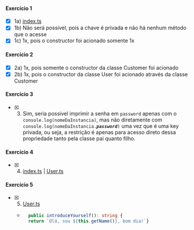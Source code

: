 #### Exercício 1
- [x] 1a) [index.ts](./src/index.ts)
- [x] 1b) Não será possível, pois a chave é privada e não há nenhum método que o acesse
- [x] 1c) 1x, pois o constructor foi acionado somente 1x

#### Exercício 2
- [x] 2a) 1x, pois somente o constructor da classe Customer foi acionado
- [x] 2b) 1x, pois o constructor da classe User foi acionado através da classe Customer
 
#### Exercício 3
- [x] 3) Sim, seria possível imprimir a senha em <code>password</code> apenas com o <code>console.log(nomeDaInstancia)</code>, mas não diretamente com <code>console.log(nomeDaInstancia.***password***)</code> uma vez que é uma key privada, ou seja, a restrição é apenas para acesso direto dessa propriedade tanto pela classe pai quanto filho.

#### Exercício 4
- [x] 4) [index.ts](./src/index.ts) | [User.ts](./src/entities/User.ts)

#### Exercício 5
- [x] 5) [User.ts](./src/entities/User.ts)
    - ~~~~TypeScript
        public introduceYourself(): string {
        return `Olá, sou ${this.getName()}, bom dia!`}
        ~~~~
